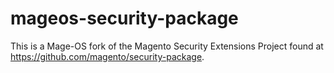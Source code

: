 # mageos-security-package
This is a Mage-OS fork of the Magento Security Extensions Project found at https://github.com/magento/security-package.
